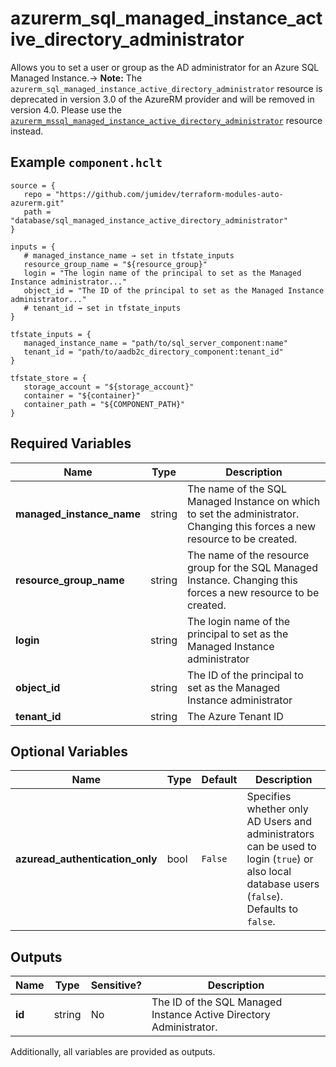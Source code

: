 # azurerm_sql_managed_instance_active_directory_administrator

Allows you to set a user or group as the AD administrator for an Azure SQL Managed Instance.-> **Note:** The `azurerm_sql_managed_instance_active_directory_administrator` resource is deprecated in version 3.0 of the AzureRM provider and will be removed in version 4.0. Please use the [`azurerm_mssql_managed_instance_active_directory_administrator`](https://registry.terraform.io/providers/hashicorp/azurerm/latest/docs/resources/mssql_managed_instance_active_directory_administrator) resource instead.

## Example `component.hclt`

```hcl
source = {
   repo = "https://github.com/jumidev/terraform-modules-auto-azurerm.git"   
   path = "database/sql_managed_instance_active_directory_administrator"   
}

inputs = {
   # managed_instance_name → set in tfstate_inputs
   resource_group_name = "${resource_group}"   
   login = "The login name of the principal to set as the Managed Instance administrator..."   
   object_id = "The ID of the principal to set as the Managed Instance administrator..."   
   # tenant_id → set in tfstate_inputs
}

tfstate_inputs = {
   managed_instance_name = "path/to/sql_server_component:name"   
   tenant_id = "path/to/aadb2c_directory_component:tenant_id"   
}

tfstate_store = {
   storage_account = "${storage_account}"   
   container = "${container}"   
   container_path = "${COMPONENT_PATH}"   
}

```

## Required Variables

| Name | Type |  Description |
| ---- | --------- |  ----------- |
| **managed_instance_name** | string |  The name of the SQL Managed Instance on which to set the administrator. Changing this forces a new resource to be created. | 
| **resource_group_name** | string |  The name of the resource group for the SQL Managed Instance. Changing this forces a new resource to be created. | 
| **login** | string |  The login name of the principal to set as the Managed Instance administrator | 
| **object_id** | string |  The ID of the principal to set as the Managed Instance administrator | 
| **tenant_id** | string |  The Azure Tenant ID | 

## Optional Variables

| Name | Type |  Default  |  Description |
| ---- | --------- |  ----------- | ----------- |
| **azuread_authentication_only** | bool |  `False`  |  Specifies whether only AD Users and administrators can be used to login (`true`) or also local database users (`false`). Defaults to `false`. | 



## Outputs

| Name | Type | Sensitive? | Description |
| ---- | ---- | --------- | --------- |
| **id** | string | No  | The ID of the SQL Managed Instance Active Directory Administrator. | 

Additionally, all variables are provided as outputs.
